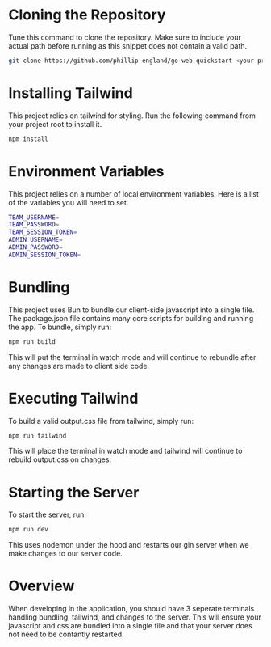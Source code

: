 # Cloning the Repository
Tune this command to clone the repository. Make sure to include your actual path before running as this snippet does not contain a valid path.
```bash
git clone https://github.com/phillip-england/go-web-quickstart <your-project-dir>
```

# Installing Tailwind
This project relies on tailwind for styling. Run the following command from your project root to install it.
```bash
npm install
```

# Environment Variables
This project relies on a number of local environment variables. Here is a list of the variables you will need to set.
```bash
TEAM_USERNAME=
TEAM_PASSWORD=
TEAM_SESSION_TOKEN=
ADMIN_USERNAME=
ADMIN_PASSWORD=
ADMIN_SESSION_TOKEN=
```

# Bundling
This project uses Bun to bundle our client-side javascript into a single file. The package.json file contains many core scripts for building and running the app. To bundle, simply run:
```bash
npm run build
```
This will put the terminal in watch mode and will continue to rebundle after any changes are made to client side code.

# Executing Tailwind
To build a valid output.css file from tailwind, simply run:
```bash
npm run tailwind
```
This will place the terminal in watch mode and tailwind will continue to rebuild output.css on changes.

# Starting the Server
To start the server, run:
```bash
npm run dev
```
This uses nodemon under the hood and restarts our gin server when we make changes to our server code.

# Overview
When developing in the application, you should have 3 seperate terminals handling bundling, tailwind, and changes to the server. This will ensure your javascript and css are bundled into a single file and that your server does not need to be contantly restarted.

